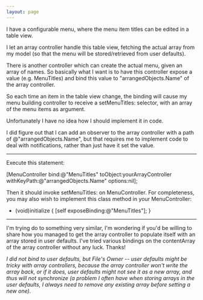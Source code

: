 ```yaml
---
layout: page
---
```


I have a configurable menu, where the menu item titles can be edited in a table view.

I let an array controller handle this table view, fetching the actual array from my model (so that the menu will be stored/retrieved from user defaults).

There is another controller which can create the actual menu, given an array of names. So basically what I want is to have this controller expose a value (e.g. MenuTitles) and bind this value to "arrangedObjects.Name" of the array controller.

So each time an item in the table view change, the binding will cause my menu building controller to receive a setMenuTitles: selector, with an array of the menu items as argument.

Unfortunately I have no idea how I should implement it in code.

I did figure out that I can add an observer to the array controller with a path of @"arrangedObjects.Name", but that requires me to implement code to deal with notifications, rather than just have it set the value.

----
Execute this statement:
    
[MenuController bind:@"MenuTitles" toObject:yourArrayController withKeyPath:@"arrangedObjects.Name" options:nil];

Then it should invoke setMenuTitles: on MenuController. For completeness, you may also wish to implement this class method in your MenuController:
    
+ (void)initialize
{
   [self exposeBinding:@"MenuTitles"];
}


----
I'm trying do to something very similar, I'm wondering if you'd be willing to share how you managed to get the array controller to populate itself with an array stored in user defaults.  I've tried various bindings on the contentArray of the array controller without any luck.  Thanks!

*I did not bind to user defaults, but File's Owner -- user defaults might be tricky with array controllers, because the array controller won't write the array back, or if it does, user defaults might not see it as a new array, and thus will not synchronize (a problem I often have when storing arrays in the user defaults, I always need to remove any existing array before setting a new one).*
